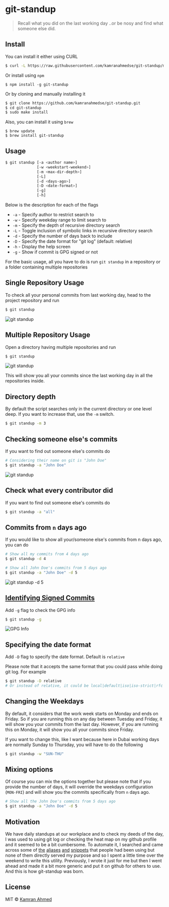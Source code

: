 # git-standup

> Recall what you did on the last working day ..or be nosy and find what someone else did.

## Install

You can install it either using CURL

```bash
$ curl -L https://raw.githubusercontent.com/kamranahmedse/git-standup/master/installer.sh | sudo sh
```

Or install using `npm`

```
$ npm install -g git-standup
```

Or by cloning and manually installing it

```bash
$ git clone https://github.com/kamranahmedse/git-standup.git
$ cd git-standup
$ sudo make install
```

Also, you can install it using `brew`

```
$ brew update
$ brew install git-standup
```

## Usage

```bash
$ git standup [-a <author name>] 
              [-w <weekstart-weekend>] 
              [-m <max-dir-depth>] 
              [-L]
              [-d <days-ago>]
              [-D <date-format>] 
              [-g] 
              [-h]
```

Below is the description for each of the flags

- `-a`      - Specify author to restrict search to
- `-w`      - Specify weekday range to limit search to
- `-m`      - Specify the depth of recursive directory search
- `-L`      - Toggle inclusion of symbolic links in recursive directory search
- `-d`      - Specify the number of days back to include
- `-D`      - Specify the date format for "git log" (default: relative)
- `-h`      - Display the help screen
- `-g`      - Show if commit is GPG signed or not

For the basic usage, all you have to do is run `git standup` in a repository or a folder containing multiple repositories

## Single Repository Usage

To check all your personal commits from last working day, head to the project repository and run

```bash
$ git standup
```

![git standup](http://i.imgur.com/wyo4s9E.gif)

## Multiple Repository Usage
Open a directory having multiple repositories and run

```bash
$ git standup
```

![git standup](http://i.imgur.com/4xmkA49.gif)

This will show you all your commits since the last working day in all the repositories inside. 

## Directory depth

By default the script searches only in the current directory or one
level deep. If you want to increase that, use the `-m` switch.

```bash
$ git standup -m 3
```

## Checking someone else's commits

If you want to find out someone else's commits do

```bash
# Considering their name on git is "John Doe"
$ git standup -a "John Doe"
```
![git standup](http://i.imgur.com/sYICxW8.gif)

## Check what every contributor did

If you want to find out someone else's commits do

```bash
$ git standup -a "all"
```

## Commits from `n` days ago

If you would like to show all your/someone else's commits from n days ago, you can do

```bash
# Show all my commits from 4 days ago
$ git standup -d 4

# Show all John Doe's commits from 5 days ago
$ git standup -a "John Doe" -d 5
```

![git standup -d 5](http://i.imgur.com/j7Ma760.gif)

## [Identifying Signed Commits](https://git-scm.com/book/en/v2/Git-Tools-Signing-Your-Work)

Add `-g` flag to check the GPG info

```bash
$ git standup -g
```

![GPG Info](http://i.imgur.com/bwJzPft.gif)

## Specifying the date format

Add `-D` flag to specify the date format. Default is `relative`

Please note that it accepts the same format that you could pass while doing git log. For example

```bash
$ git standup -D relative
# Or instead of relative, it could be local|default|iso|iso-strict|rfc|short|raw etc
```

## Changing the Weekdays

By default, it considers that the work week starts on Monday and ends on Friday. So if you are running this on any day between Tuesday and Friday, it will show you your commits from the last day. However, if you are running this on Monday, it will show you all your commits since Friday.

If you want to change this, like I want because here in Dubai working days are normally Sunday to Thursday, you will have to do the following

```bash
$ git standup -w "SUN-THU"
```

## Mixing options

Of course you can mix the options together but please note that if you provide the number of days, it will override the weekdays configuration (`MON-FRI`) and will show you the commits specifically from `n` days ago.

```bash
# Show all the John Doe's commits from 5 days ago
$ git standup -a "John Doe" -d 5
```

## Motivation

We have daily standups at our workplace and to check my deeds of the day, I was used to using git log or checking the heat map on my github profile and it seemed to be a bit cumbersome. To automate it, I searched and came across some of [the](http://code.joejag.com/2013/everyday-git-aliases.html) [aliases](https://coderwall.com/p/f4shwg/git-for-daily-standup) [and](https://gist.github.com/pathikrit/fb75ba009960c4ed9ddf) [snippets](https://github.com/stephenmathieson/git-standup) that people had been using but none of them directly served my purpose and so I spent a little time over the weekend to write this utility. Previously, I wrote it just for me but then I went ahead and made it a bit more generic and put it on github for others to use. And this is how git-standup was born.

## License

MIT © [Kamran Ahmed](http://kamranahmed.info)
